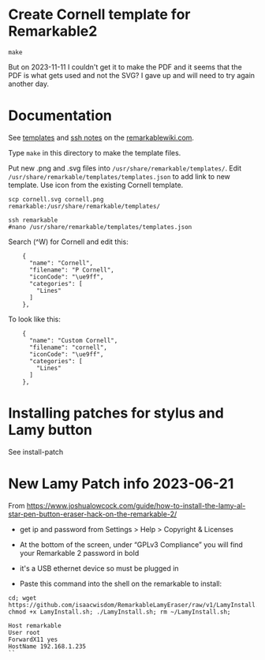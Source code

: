 # Create Cornell template for Remarkable2

    make

But on 2023-11-11 I couldn't get it to make the PDF and it seems that the PDF is what gets used and not the SVG? I gave up and will need to try again another day.

# Documentation

See [templates](https://remarkablewiki.com/tips/templates) and [ssh notes](https://remarkablewiki.com/tech/ssh) on the [remarkablewiki.com](https://remarkablewiki.com/).

Type `make` in this directory to make the template files.

Put new .png and .svg files into `/usr/share/remarkable/templates/`. Edit `/usr/share/remarkable/templates/templates.json` to add link to new template. Use icon from the existing Cornell template.

```
scp cornell.svg cornell.png remarkable:/usr/share/remarkable/templates/
```

```
ssh remarkable
#nano /usr/share/remarkable/templates/templates.json

```
Search (^W) for Cornell and edit this:
```
    {
      "name": "Cornell",
      "filename": "P Cornell",
      "iconCode": "\ue9ff",
      "categories": [   
        "Lines"
      ]
    },
```

To look like this:

```
    {
      "name": "Custom Cornell",
      "filename": "cornell",
      "iconCode": "\ue9ff",
      "categories": [   
        "Lines"
      ]
    },
```

# Installing patches for stylus and Lamy button

See install-patch

# New Lamy Patch info 2023-06-21

From https://www.joshualowcock.com/guide/how-to-install-the-lamy-al-star-pen-button-eraser-hack-on-the-remarkable-2/

- get ip and password from Settings > Help >  Copyright & Licenses
- At the bottom of the screen, under “GPLv3 Compliance” you will find your Remarkable 2 password in bold
- it's a USB ethernet device so must be plugged in

- Paste this command into the shell on the remarkable to install:
```
cd; wget https://github.com/isaacwisdom/RemarkableLamyEraser/raw/v1/LamyInstall.sh; chmod +x LamyInstall.sh; ./LamyInstall.sh; rm ~/LamyInstall.sh;
```



```
Host remarkable
User root
ForwardX11 yes
HostName 192.168.1.235
``
